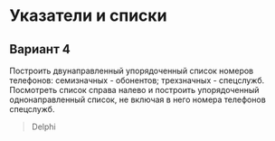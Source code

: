 # Указатели и списки
## Вариант 4
 Построить двунаправленный упорядоченный список номеров телефонов: семизначных - обонентов; трехзначных - спецслужб. Посмотреть список справа налево и построить упорядоченный однонаправленный список, не включая в него номера телефонов спецслужб.
 
> Delphi


